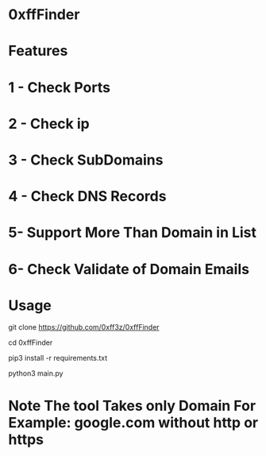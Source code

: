 # 0xffFinder
# Features

# 1 - Check Ports
# 2 - Check ip
# 3 - Check SubDomains
# 4 - Check DNS Records
# 5- Support More Than Domain in List
# 6- Check Validate of Domain Emails

# Usage

git clone https://github.com/0xff3z/0xffFinder


cd 0xffFinder

pip3 install -r requirements.txt


python3 main.py


# Note The tool Takes only Domain For Example: google.com without http or https

